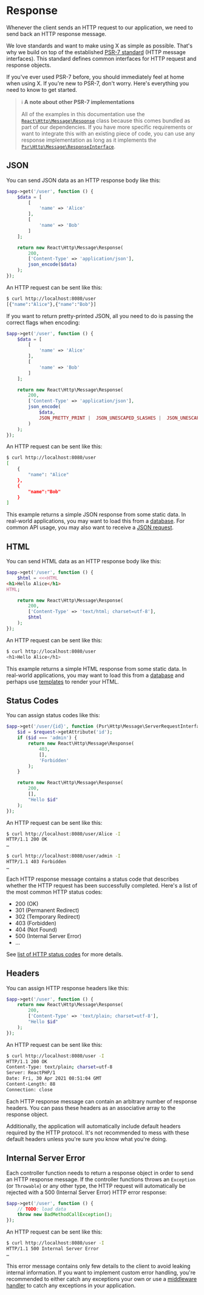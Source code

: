 # Response

Whenever the client sends an HTTP request to our application,
we need to send back an HTTP response message.

We love standards and want to make using X as simple as possible.
That's why we build on top of the established [PSR-7 standard](https://www.php-fig.org/psr/psr-7/)
(HTTP message interfaces).
This standard defines common interfaces for HTTP request and response objects.

If you've ever used PSR-7 before, you should immediately feel at home when using X.
If you're new to PSR-7, don't worry.
Here's everything you need to know to get started.

> ℹ️ **A note about other PSR-7 implementations**
>
> All of the examples in this documentation use the
> [`React\Http\Message\Response`](https://reactphp.org/http/#response) class
> because this comes bundled as part of our dependencies.
> If you have more specific requirements or want to integrate this with an
> existing piece of code, you can use any response implementation as long as
> it implements the [`Psr\Http\Message\ResponseInterface`](https://www.php-fig.org/psr/psr-7/#33-psrhttpmessageresponseinterface).

## JSON

You can send JSON data as an HTTP response body like this:

```php
$app->get('/user', function () {
    $data = [
        [
            'name' => 'Alice'
        ],
        [
            'name' => 'Bob'
        ]
    ];

    return new React\Http\Message\Response(
        200,
        ['Content-Type' => 'application/json'],
        json_encode($data)
    );
});
```

An HTTP request can be sent like this:

```bash
$ curl http://localhost:8080/user
[{"name":"Alice"},{"name":"Bob"}]
```

If you want to return pretty-printed JSON, all you need to do is passing the
correct flags when encoding:

```php hl_lines="14-17"
$app->get('/user', function () {
    $data = [
        [
            'name' => 'Alice'
        ],
        [
            'name' => 'Bob'
        ]
    ];

    return new React\Http\Message\Response(
        200,
        ['Content-Type' => 'application/json'],
        json_encode(
            $data,
            JSON_PRETTY_PRINT |  JSON_UNESCAPED_SLASHES |  JSON_UNESCAPED_UNICODE
        )
    );
});
```

An HTTP request can be sent like this:

```bash
$ curl http://localhost:8080/user
[
    {
        "name": "Alice"
    },
    {
        "name":"Bob"
    }
]
```

This example returns a simple JSON response from some static data.
In real-world applications, you may want to load this from a
[database](../integrations/database.md).
For common API usage, you may also want to receive a [JSON request](request.md#json).

## HTML

You can send HTML data as an HTTP response body like this:

```php
$app->get('/user', function () {
    $html = <<<HTML
<h1>Hello Alice</h1>
HTML;

    return new React\Http\Message\Response(
        200,
        ['Content-Type' => 'text/html; charset=utf-8'],
        $html
    );
});
```

An HTTP request can be sent like this:

```bash
$ curl http://localhost:8080/user
<h1>Hello Alice</h1>
```

This example returns a simple HTML response from some static data.
In real-world applications, you may want to load this from a
[database](../integrations/database.md) and perhaps use
[templates](../integrations/templates.md) to render your HTML.

## Status Codes

You can assign status codes like this:

```php hl_lines="5 12"
$app->get('/user/{id}', function (Psr\Http\Message\ServerRequestInterface $request) {
    $id = $request->getAttribute('id');
    if ($id === 'admin') {
        return new React\Http\Message\Response(
            403,
            [],
            'Forbidden'
        );
    }

    return new React\Http\Message\Response(
        200,
        [],
        "Hello $id"
    );
});
```

An HTTP request can be sent like this:

```bash hl_lines="2 6"
$ curl http://localhost:8080/user/Alice -I
HTTP/1.1 200 OK
…

$ curl http://localhost:8080/user/admin -I
HTTP/1.1 403 Forbidden
…
```

Each HTTP response message contains a status code that describes whether the
HTTP request has been successfully completed.
Here's a list of the most common HTTP status codes:

* 200 (OK)
* 301 (Permanent Redirect)
* 302 (Temporary Redirect)
* 403 (Forbidden)
* 404 (Not Found)
* 500 (Internal Server Error)
* …

See [list of HTTP status codes](https://developer.mozilla.org/en-US/docs/Web/HTTP/Status) for more details.

## Headers

You can assign HTTP response headers like this:

```php hl_lines="4"
$app->get('/user', function () {
    return new React\Http\Message\Response(
        200,
        ['Content-Type' => 'text/plain; charset=utf-8'],
        "Hello $id"
    );
});
```

An HTTP request can be sent like this:

```bash  hl_lines="3"
$ curl http://localhost:8080/user -I
HTTP/1.1 200 OK
Content-Type: text/plain; charset=utf-8
Server: ReactPHP/1
Date: Fri, 30 Apr 2021 08:51:04 GMT
Content-Length: 88
Connection: close
```

Each HTTP response message can contain an arbitrary number of response headers.
You can pass these headers as an associative array to the response object.

Additionally, the application will automatically include default headers required
by the HTTP protocol.
It's not recommended to mess with these default headers unless you're sure you
know what you're doing.

## Internal Server Error

Each controller function needs to return a response object in order to send
an HTTP response message.
If the controller functions throws an `Exception` (or `Throwable`) or any other type, the
HTTP request will automatically be rejected with a 500 (Internal Server Error)
HTTP error response:

```php
$app->get('/user', function () {
    // TODO: load data
    throw new BadMethodCallException();
});
```

An HTTP request can be sent like this:

```bash hl_lines="2"
$ curl http://localhost:8080/user -I
HTTP/1.1 500 Internal Server Error
…
```

This error message contains only few details to the client to avoid leaking
internal information.
If you want to implement custom error handling, you're recommended to either
catch any exceptions your own or use a [middleware handler](middleware.md) to
catch any exceptions in your application.
